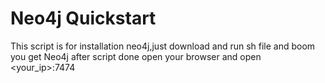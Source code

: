 # Neo4j Quickstart

This script is for installation neo4j,just download and run sh file and boom you get Neo4j
after script done open your browser and open <your_ip>:7474
